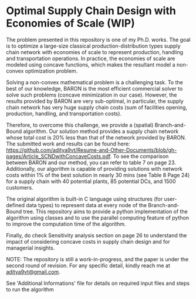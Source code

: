 # Optimal Supply Chain Design with Economies of Scale (WIP)

The problem presented in this repository is one of my Ph.D. works. The goal is to optimize a large-size classical production-distribution types supply chain network with economies of scale to represent production, handling and transportation operations. In practice, the economies of scale are modeled using concave functions, which makes the resultant model a non-convex optimization problem.

Solving a non-convex mathematical problem is a challenging task. To the best of our knowledge, BARON is the most efficient commercial solver to solve such problems (concave minimization in our case). However, the results provided by BARON are very sub-optimal, in particular, the supply chain network has very huge supply chain costs (sum of facilities opening, production, handling, and transportation costs).

Therefore, to overcome this challenge, we provide a (spatial) Branch-and-Bound algorithm. Our solution method provides a supply chain network whose total cost is 20% less than that of the network provided by BARON. The submitted work and results can be found here: https://github.com/aditya9vt/Resume-and-Other-Documents/blob/gh-pages/Article_SCNDwithConcaveCosts.pdf. To see the comparison between BARON and our method, you can refer to table 7 on page 23. Additionally, our algorithm is capable of providing solutions with network costs within 1% of the best solution in nearly 30 mins (see Table 8 Page 24) for a supply chain with 40 potential plants, 85 potential DCs, and 1500 customers.

The original algorithm is built-in C language using structures (for user-defined data types) to represent data at every node of the Branch-and-Bound tree. This repository aims to provide a python implementation of the algorithm using classes and to use the parallel computing feature of python to improve the computation time of the algorithm.

Finally, do check Sensitivity analysis section on page 26 to understand the impact of considering concave costs in supply chain design and for managerial insights.

NOTE: The repository is still a work-in-progress, and the paper is under the second round of revision. For any specific detail, kindly reach me at aditya9vt@gmail.com.

See 'Additional Informations' file for details on required input files and steps to run the algorithm
